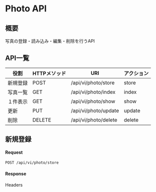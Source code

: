 # Photo API

## 概要
写真の登録・読み込み・編集・削除を行うAPI

## API一覧


| 役割 | HTTPメソッド | URI | アクション
| ---- | ---- | ---- | ----
| 新規登録 | POST | /api/vi/photo/store | store
| 写真一覧 | GET | /api/vi/photo/index | index
| １件表示 | GET | /api/vi/photo/show | show
| 更新 | PUT | /api/vi/photo/update | update
| 削除 | DELETE | /api/vi/photo/delete | delete



## 新規登録
#### Request
```
POST /api/vi/photo/store
```


#### Response
Headers
